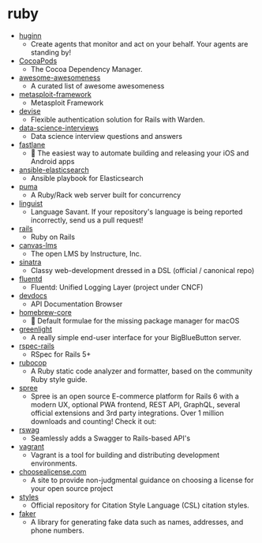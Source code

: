 # ruby
- [huginn](https://github.com/huginn/huginn)
  - Create agents that monitor and act on your behalf. Your agents are standing by!
- [CocoaPods](https://github.com/CocoaPods/CocoaPods)
  - The Cocoa Dependency Manager.
- [awesome-awesomeness](https://github.com/bayandin/awesome-awesomeness)
  - A curated list of awesome awesomeness
- [metasploit-framework](https://github.com/rapid7/metasploit-framework)
  - Metasploit Framework
- [devise](https://github.com/heartcombo/devise)
  - Flexible authentication solution for Rails with Warden.
- [data-science-interviews](https://github.com/alexeygrigorev/data-science-interviews)
  - Data science interview questions and answers
- [fastlane](https://github.com/fastlane/fastlane)
  - 🚀 The easiest way to automate building and releasing your iOS and Android apps
- [ansible-elasticsearch](https://github.com/elastic/ansible-elasticsearch)
  - Ansible playbook for Elasticsearch
- [puma](https://github.com/puma/puma)
  - A Ruby/Rack web server built for concurrency
- [linguist](https://github.com/github/linguist)
  - Language Savant. If your repository's language is being reported incorrectly, send us a pull request!
- [rails](https://github.com/rails/rails)
  - Ruby on Rails
- [canvas-lms](https://github.com/instructure/canvas-lms)
  - The open LMS by Instructure, Inc.
- [sinatra](https://github.com/sinatra/sinatra)
  - Classy web-development dressed in a DSL (official / canonical repo)
- [fluentd](https://github.com/fluent/fluentd)
  - Fluentd: Unified Logging Layer (project under CNCF)
- [devdocs](https://github.com/freeCodeCamp/devdocs)
  - API Documentation Browser
- [homebrew-core](https://github.com/Homebrew/homebrew-core)
  - 🍻 Default formulae for the missing package manager for macOS
- [greenlight](https://github.com/bigbluebutton/greenlight)
  - A really simple end-user interface for your BigBlueButton server.
- [rspec-rails](https://github.com/rspec/rspec-rails)
  - RSpec for Rails 5+
- [rubocop](https://github.com/rubocop-hq/rubocop)
  - A Ruby static code analyzer and formatter, based on the community Ruby style guide.
- [spree](https://github.com/spree/spree)
  - Spree is an open source E-commerce platform for Rails 6 with a modern UX, optional PWA frontend, REST API, GraphQL, several official extensions and 3rd party integrations. Over 1 million downloads and counting! Check it out:
- [rswag](https://github.com/rswag/rswag)
  - Seamlessly adds a Swagger to Rails-based API's
- [vagrant](https://github.com/hashicorp/vagrant)
  - Vagrant is a tool for building and distributing development environments.
- [choosealicense.com](https://github.com/github/choosealicense.com)
  - A site to provide non-judgmental guidance on choosing a license for your open source project
- [styles](https://github.com/citation-style-language/styles)
  - Official repository for Citation Style Language (CSL) citation styles.
- [faker](https://github.com/faker-ruby/faker)
  - A library for generating fake data such as names, addresses, and phone numbers.
